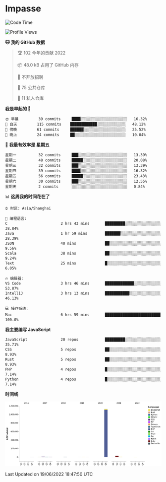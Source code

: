 # Impasse

<!--START_SECTION:waka-->
![Code Time](http://img.shields.io/badge/Code%20Time-0%20secs-blue)

![Profile Views](http://img.shields.io/badge/%E4%B8%AA%E4%BA%BA%E5%B0%81%E9%9D%A2%E8%A7%82%E7%9C%8B%E6%AC%A1%E6%95%B0-0-blue)

**🐱 我的 GitHub 数据** 

> 🏆 102 今年的贡献 2022
 > 
> 📦 48.0 kB 占用了 GitHub 内存 
 > 
> 🚫 不开放招聘
 > 
> 📜 75 公共仓库 
 > 
> 🔑 11 私人仓库  
 > 
**我是早起的 🐤** 

```text
🌞 早晨         39 commits     ████░░░░░░░░░░░░░░░░░░░░░   16.32% 
🌆 白天         115 commits    ████████████░░░░░░░░░░░░░   48.12% 
🌃 傍晚         61 commits     ██████░░░░░░░░░░░░░░░░░░░   25.52% 
🌙 晚上         24 commits     ██░░░░░░░░░░░░░░░░░░░░░░░   10.04%

```
📅 **我最有效率是 星期五** 

```text
星期一          32 commits     ███░░░░░░░░░░░░░░░░░░░░░░   13.39% 
星期二          48 commits     █████░░░░░░░░░░░░░░░░░░░░   20.08% 
星期三          32 commits     ███░░░░░░░░░░░░░░░░░░░░░░   13.39% 
星期四          39 commits     ████░░░░░░░░░░░░░░░░░░░░░   16.32% 
星期五          56 commits     █████░░░░░░░░░░░░░░░░░░░░   23.43% 
星期六          30 commits     ███░░░░░░░░░░░░░░░░░░░░░░   12.55% 
星期天          2 commits      ░░░░░░░░░░░░░░░░░░░░░░░░░   0.84%

```


📊 **这周我的时间花在了** 

```text
⌚︎ 时区: Asia/Shanghai

💬 编程语言: 
C                        2 hrs 43 mins       █████████░░░░░░░░░░░░░░░░   38.84% 
Java                     1 hr 59 mins        ███████░░░░░░░░░░░░░░░░░░   28.39% 
JSON                     40 mins             ██░░░░░░░░░░░░░░░░░░░░░░░   9.56% 
Scala                    38 mins             ██░░░░░░░░░░░░░░░░░░░░░░░   9.24% 
Text                     25 mins             █░░░░░░░░░░░░░░░░░░░░░░░░   6.05%

🔥 编辑器: 
VS Code                  3 hrs 46 mins       █████████████░░░░░░░░░░░░   53.87% 
IntelliJ                 3 hrs 13 mins       ███████████░░░░░░░░░░░░░░   46.13%

💻 操作系统: 
Mac                      6 hrs 59 mins       █████████████████████████   100.0%

```

**我主要编写 JavaScript** 

```text
JavaScript               20 repos            █████████░░░░░░░░░░░░░░░░   35.71% 
CSS                      5 repos             ██░░░░░░░░░░░░░░░░░░░░░░░   8.93% 
Rust                     5 repos             ██░░░░░░░░░░░░░░░░░░░░░░░   8.93% 
PHP                      4 repos             █░░░░░░░░░░░░░░░░░░░░░░░░   7.14% 
Python                   4 repos             █░░░░░░░░░░░░░░░░░░░░░░░░   7.14%

```


**时间线**

![Chart not found](https://raw.githubusercontent.com/impasse/impasse/master/charts/bar_graph.png) 


 Last Updated on 19/06/2022 18:47:50 UTC
<!--END_SECTION:waka-->
